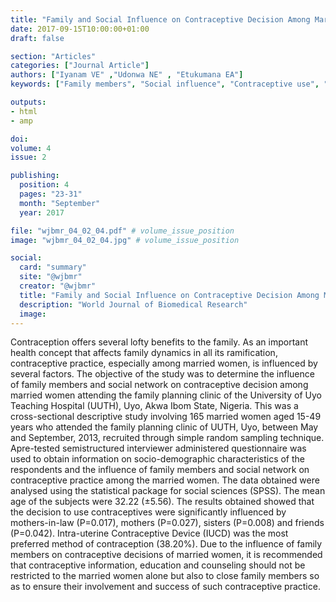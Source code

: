 ```yaml
---
title: "Family and Social Influence on Contraceptive Decision Among Married Women Attending the Family Planning Clinic of University of Uyo Teaching Hospital Uyo Southern Nigeria"
date: 2017-09-15T10:00:00+01:00
draft: false

section: "Articles"
categories: ["Journal Article"]
authors: ["Iyanam VE" ,"Udonwa NE" , "Etukumana EA"]
keywords: ["Family members", "Social influence", "Contraceptive use", "UUTH"]

outputs: 
- html
- amp

doi:
volume: 4
issue: 2

publishing:
  position: 4
  pages: "23-31"
  month: "September"
  year: 2017

file: "wjbmr_04_02_04.pdf" # volume_issue_position
image: "wjbmr_04_02_04.jpg" # volume_issue_position

social:
  card: "summary"
  site: "@wjbmr"
  creator: "@wjbmr"
  title: "Family and Social Influence on Contraceptive Decision Among Married Women Attending the Family Planning Clinic of University of Uyo Teaching Hospital Uyo Southern Nigeria"
  description: "World Journal of Biomedical Research"
  image:
---
```

Contraception offers several lofty benefits to the family. As an important health concept that affects family
dynamics in all its ramification, contraceptive practice, especially among married women, is influenced by
several factors. The objective of the study was to determine the influence of family members and social network
on contraceptive decision among married women attending the family planning clinic of the University of Uyo
Teaching Hospital (UUTH), Uyo, Akwa Ibom State, Nigeria. This was a cross-sectional descriptive study
involving 165 married women aged 15-49 years who attended the family planning clinic of UUTH, Uyo,
between May and September, 2013, recruited through simple random sampling technique. Apre-tested semistructured interviewer administered questionnaire was used to obtain information on socio-demographic
characteristics of the respondents and the influence of family members and social network on contraceptive
practice among the married women. The data obtained were analysed using the statistical package for social
sciences (SPSS). The mean age of the subjects were 32.22 (±5.56). The results obtained showed that the
decision to use contraceptives were significantly influenced by mothers-in-law (P=0.017), mothers (P=0.027),
sisters (P=0.008) and friends (P=0.042). Intra-uterine Contraceptive Device (IUCD) was the most preferred
method of contraception (38.20%). Due to the influence of family members on contraceptive decisions of
married women, it is recommended that contraceptive information, education and counseling should not be
restricted to the married women alone but also to close family members so as to ensure their involvement and
success of such contraceptive practice.
